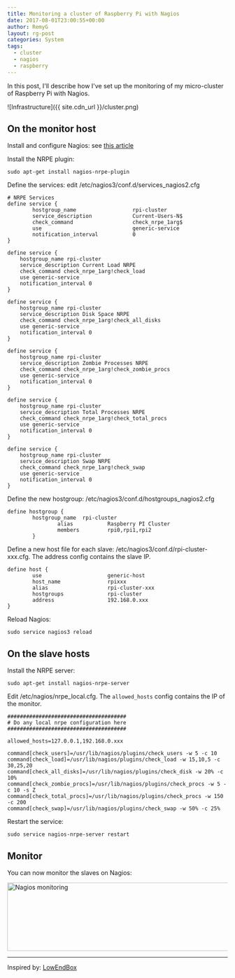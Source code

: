 ```yaml
---
title: Monitoring a cluster of Raspberry Pi with Nagios
date: 2017-08-01T23:00:55+00:00
author: RemyG
layout: rg-post
categories: System
tags:
  - cluster
  - nagios
  - raspberry
---
```

In this post, I'll describe how I've set up the monitoring of my micro-cluster of Raspberry Pi with Nagios.

![Infrastructure]({{ site.cdn_url }}/cluster.png)

<!--more-->

## On the monitor host

Install and configure Nagios: see [this article](https://community.spiceworks.com/how_to/68159-install-nagios-on-a-raspberry-pi)

Install the NRPE plugin:

```
sudo apt-get install nagios-nrpe-plugin
```

Define the services: edit /etc/nagios3/conf.d/services_nagios2.cfg

```
# NRPE Services
define service {
        hostgroup_name                  rpi-cluster
        service_description             Current-Users-N$
        check_command                   check_nrpe_1arg$
        use                             generic-service
        notification_interval           0
}

define service {
    hostgroup_name rpi-cluster
    service_description Current Load NRPE
    check_command check_nrpe_1arg!check_load
    use generic-service
    notification_interval 0
}

define service {
    hostgroup_name rpi-cluster
    service_description Disk Space NRPE
    check_command check_nrpe_1arg!check_all_disks
    use generic-service
    notification_interval 0
}

define service {
    hostgroup_name rpi-cluster
    service_description Zombie Processes NRPE
    check_command check_nrpe_1arg!check_zombie_procs
    use generic-service
    notification_interval 0
}

define service {
    hostgroup_name rpi-cluster
    service_description Total Processes NRPE
    check_command check_nrpe_1arg!check_total_procs
    use generic-service
    notification_interval 0
}

define service {
    hostgroup_name rpi-cluster
    service_description Swap NRPE
    check_command check_nrpe_1arg!check_swap
    use generic-service
    notification_interval 0
}

```

Define the new hostgroup: /etc/nagios3/conf.d/hostgroups_nagios2.cfg

```
define hostgroup {
        hostgroup_name  rpi-cluster
                alias           Raspberry PI Cluster
                members         rpi0,rpi1,rpi2
        }
```

Define a new host file for each slave: /etc/nagios3/conf.d/rpi-cluster-xxx.cfg. The address config contains the slave IP.

```
define host {
        use                     generic-host
        host_name               rpixxx
        alias                   rpi-cluster-xxx
        hostgroups              rpi-cluster
        address                 192.168.0.xxx
}

```

Reload Nagios:

```
sudo service nagios3 reload
```

## On the slave hosts

Install the NRPE server:

```
sudo apt-get install nagios-nrpe-server
```

Edit /etc/nagios/nrpe_local.cfg. The ```allowed_hosts``` config contains the IP of the monitor.

```
######################################
# Do any local nrpe configuration here
######################################

allowed_hosts=127.0.0.1,192.168.0.xxx

command[check_users]=/usr/lib/nagios/plugins/check_users -w 5 -c 10
command[check_load]=/usr/lib/nagios/plugins/check_load -w 15,10,5 -c 30,25,20
command[check_all_disks]=/usr/lib/nagios/plugins/check_disk -w 20% -c 10%
command[check_zombie_procs]=/usr/lib/nagios/plugins/check_procs -w 5 -c 10 -s Z
command[check_total_procs]=/usr/lib/nagios/plugins/check_procs -w 150 -c 200
command[check_swap]=/usr/lib/nagios/plugins/check_swap -w 50% -c 25%
```

Restart the service:

```
sudo service nagios-nrpe-server restart
```

## Monitor

You can now monitor the slaves on Nagios:

<img src="{{ site.baseurl }}/assets/img/nagios.png" alt="Nagios monitoring" width="513" height="156" class="aligncenter size-full wp-image-789" />

***

Inspired by: [LowEndBox](https://lowendbox.com/blog/remote-server-monitoring-with-nagios/)
